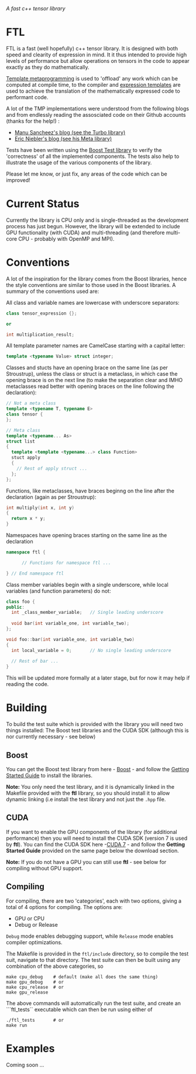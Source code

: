 *A fast c++ tensor library*

# FTL

FTL is a fast (well hopefully) c++ tensor library. It is designed with both speed and clearity of expression in mind. It it thus intended to provide high levels of performance but allow operations on tensors in the code to appear exactly as they do mathematically. 

[Template metaprogramming](https://en.wikipedia.org/wiki/Template_metaprogramming) is used to 'offload' any work which can be computed at compile time, to the compiler and [expression templates](https://en.wikipedia.org/wiki/Expression_templates) are used to achieve the translation of the mathematically expressed code to performant code.

A lot of the TMP implementations were understood from the following blogs and from endlessly reading the assosciated code on their Github accounts (thanks for the help!) : 

* [Manu Sancheez's blog (see the Turbo library)](http://manu343726.github.io/)
* [Eric Niebler's blog (see his Meta library)](http://ericniebler.com/)

Tests have been written using the [Boost Test library](http://www.boost.org/doc/libs/1_58_0/libs/test/doc/html/index.html) to verify the 'correctness' of all the implemented components. The tests also help to illustrate the usage of the various components of the library.

Please let me know, or just fix, any areas of the code which can be improved!

# Current Status

Currently the library is CPU only and is single-threaded as the development process has just begun. However, the library will be extended to include GPU functionality (with CUDA) and multi-threading (and therefore multi-core CPU - probably with OpenMP and MPI).

# Conventions

A lot of the inspiration for the library comes from the Boost libraries, hence the style conventions are similar to those used in the Boost libraries. A summary of the conventions used are:

All class and variable names are lowercase with underscore separators:

```c++
class tensor_expression {};

or

int multiplication_result;
```

All template parameter names are CamelCase starting with a capital letter:

```c++
template <typename Value> struct integer;
``` 

Classes and stucts have an opening brace on the same line (as per Stroustrup), unless the class or struct is a metaclass, in which case the opening brace is on the next line (to make the separation clear and IMHO metaclasses read better with opening braces on the line following the declaration):

```c++
// Not a meta class
template <typename T, typename E>
class tensor {
};

// Meta class
template <typename... As>
struct list 
{
  template <template <typename...> class Function>
  stuct apply 
  {
    // Rest of apply struct ...
  };
};
```

Functions, like metaclasses, have braces beginng on the line after the declaration (again as per Stroustrup):

```c++
int multiply(int x, int y) 
{
  return x * y;
}
```

Namespaces have opening braces starting on the same line as the declaration 

```c++
namespace ftl {

      // Functions for namespace ftl ...

} // End namespace ftl
```

Class member variables begin with a single underscore, while local variables (and function parameters) do not: 

```c++
class foo {
public:
  int _class_member_variable;   // Single leading underscore
  
  void bar(int variable_one, int variable_two);
};

void foo::bar(int variable_one, int variable_two)
{
  int local_variable = 0;       // No single leading underscore
  
  // Rest of bar ...
}  
```

This will be updated more formally at a later stage, but for now it may help if reading the code.

# Building

To build the test suite which is provided with the library you will need two things installed: The Boost test libraries and the CUDA SDK (although this is nor currently necessary - see below)

## Boost

You can get the Boost test library from here - [Boost](http://www.boost.org/) - and follow the [Getting Started Guide](http://www.boost.org/doc/libs/1_59_0/more/getting_started/index.html) to install the libraries.

__Note:__ You only need the test library, and it is dynamically linked in the Makefile provided with the __ftl__ library, so you should install it to allow dynamic linking (i.e install the test library and not just the ```.hpp``` file.

## CUDA

If you want to enable the GPU components of the library (for additional performance) then you will need to install the CUDA SDK (version 7 is used by __ftl__). You can find the CUDA SDK here -[CUDA 7](https://developer.nvidia.com/cuda-downloads) - and follow the __Getting Started Guide__ provided on the same page below the download section.

__Note:__ If you do not have a GPU you can still use __ftl__ - see below for compiling without GPU support.

## Compiling

For compiling, there are two 'categories', each with two options, giving a total of 4 options for compiling. The options are:

* GPU or CPU 
* Debug or Release

```Debug``` mode enables debugging support, while ```Release``` mode enables compiler optimizations.

The Makefile is provided in the ```ftl/include``` directory, so to compile the test suit, navigate to that directory. The test suite can then be built using any combination of the above categories, so 

```
make cpu_debug    # default (make all does the same thing)
make gpu_debug    # or
make cpu_release  # or 
make gpu_release  
```

The above commands will automatically run the test suite, and create an ```ftl_tests`` executable which can then be run using either of

```
./ftl_tests       # or
make run
```

# Examples

Coming soon ...
